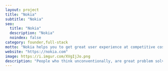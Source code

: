 ```yaml
---
layout: project
title: "Nokia"
subtitle: "Nokia"
seo:
  title: "Nokia"
  description: "Nokia"
  noindex: false
category: founder,full-stack
motto: "Nokia helps you to get great user experience at competitive costs on LTE, while ensuring a smooth 5G introduction and evolution."
website: "https://nokia.com"
image: https://i.imgur.com/XVgIjJo.png
description: "People who think unconventionally, are great problem solvers and see opportunities where others see only challenges."
---
```

